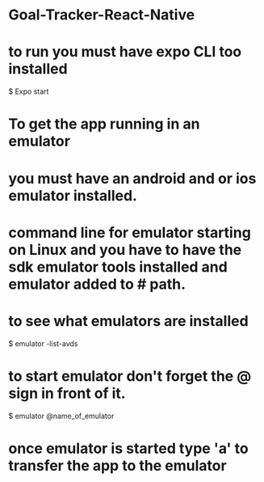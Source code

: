 # Goal-Tracker-React-Native

# to run you must have expo CLI too installed 

$ Expo start

# To get the app running in an emulator 

# you must have an android and or ios emulator installed. 

# command line for emulator starting on Linux and you have to have the sdk emulator tools installed and emulator added to # path.

# to see what emulators are installed  
$ emulator -list-avds

# to start emulator don't forget the @ sign in front of it.
$ emulator @name_of_emulator

# once emulator is started type 'a' to transfer the app to the emulator